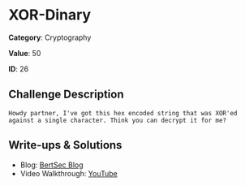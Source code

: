 # XOR-Dinary
**Category**: Cryptography

**Value**: 50

**ID**: 26

## Challenge Description
```
Howdy partner, I've got this hex encoded string that was XOR'ed against a single character. Think you can decrypt it for me?  

```

## Write-ups & Solutions
- Blog: [BertSec Blog](https://bertsec.com)
- Video Walkthrough: [YouTube](https://www.youtube.com/@BertSec)
